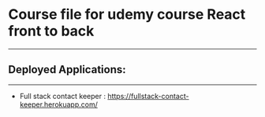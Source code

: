 # Course file for udemy course React front to back 

<hr /> 

## Deployed Applications: 
<hr /> 

* Full stack contact keeper : https://fullstack-contact-keeper.herokuapp.com/ 
